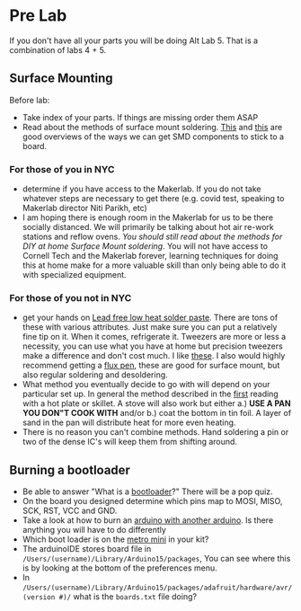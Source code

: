 # Pre Lab

If you don't have all your parts you will be doing Alt Lab 5. That is a combination of labs 4 + 5.

## Surface Mounting
Before lab:
- Take index of your parts. If things are missing order them ASAP
- Read about the methods of surface mount soldering. [This](https://www.sparkfun.com/tutorials/59) and [this](https://learn.adafruit.com/smt-manufacturing/overview) are good overviews of the ways we can get SMD components to stick to a board.
### For those of you in NYC
- determine if you have access to the Makerlab. If you do not take whatever steps are necessary to get there (e.g. covid test, speaking to Makerlab director Niti Parikh, etc)
- I am hoping there is enough room in the Makerlab for us to be there socially distanced. We will primarily be talking about hot air re-work stations and reflow ovens. _You should still read about the methods for DIY at home Surface Mount soldering_. You will not have access to Cornell Tech and the Makerlab forever, learning techniques for doing this at home make for a more valuable skill than only being able to do it with specialized equipment.
### For those of you not in NYC
- get your hands on [Lead free low heat solder paste](https://www.digikey.com/short/z22b2r). There are tons of these with various attributes. Just make sure you can put a relatively fine tip on it. When it comes, refrigerate it. Tweezers are more or less a necessity, you can use what you have at home but precision tweezers make a difference and don't cost much. I like  [these](https://www.adafruit.com/product/422). I also would highly recommend getting a [flux pen](https://www.adafruit.com/product/3468), these are good for surface mount, but also regular soldering and desoldering.
- What method you eventually decide to go with will depend on your particular set up. In general the method described in the [first](https://www.sparkfun.com/tutorials/59) reading with a hot plate or skillet. A stove will also work but either a.) **USE A PAN YOU DON"T COOK WITH** and/or b.) coat the bottom in tin foil. A layer of sand in the pan will distribute heat for more even heating.
- There is no reason you can't combine methods. Hand soldering a pin or two of the dense IC's will keep them from shifting around.

## Burning a bootloader
- Be able to answer "What is a [bootloader](https://www.baldengineer.com/arduino-bootloader.html)?" There will be a pop quiz.
- On the board you designed determine which pins map to MOSI, MISO, SCK, RST, VCC and GND.
- Take a look at how to burn an [arduino with another arduino](https://www.arduino.cc/en/tutorial/arduinoISP). Is there anything you will have to do differently
- Which boot loader is on the [metro mini](https://www.adafruit.com/product/2590) in your kit?
- The arduinoIDE stores board file in `/Users/(username)/Library/Arduino15/packages`, You can see where this is by looking at the bottom of the preferences menu.
- In `/Users/(username)/Library/Arduino15/packages/adafruit/hardware/avr/(version #)/` what is the `boards.txt` file doing?


